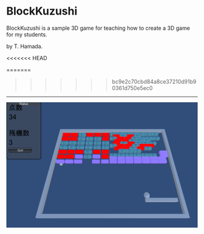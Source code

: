 # BlockKuzushi

BlockKuzushi is a sample 3D game for teaching how to create a 3D game for my students.

by T. Hamada.

<<<<<<< HEAD

=======
>>>>>>> bc9e2c70cbd84a8ce37210d91b90361d750e5ec0
---------
![screenshot1](/img/screenshot1.png)


